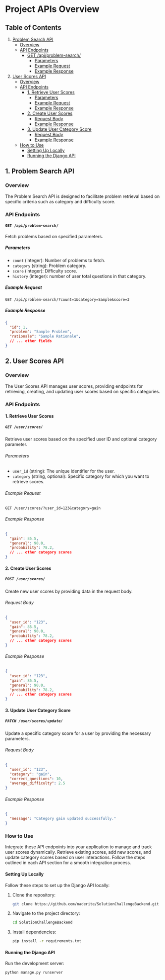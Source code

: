 # Project APIs Overview

## Table of Contents

1. [Problem Search API](#1-problem-search-api)
   - [Overview](#overview)
   - [API Endpoints](#api-endpoints)
     - [GET /api/problem-search/](#get-apiproblem-search)
       - [Parameters](#parameters)
       - [Example Request](#example-request)
       - [Example Response](#example-response)
2. [User Scores API](#2-user-scores-api)
   - [Overview](#overview-1)
   - [API Endpoints](#api-endpoints-1)
     - [1. Retrieve User Scores](#1-retrieve-user-scores)
       - [Parameters](#parameters-1)
       - [Example Request](#example-request-1)
       - [Example Response](#example-response-1)
     - [2. Create User Scores](#2-create-user-scores)
       - [Request Body](#request-body)
       - [Example Response](#example-response-2)
     - [3. Update User Category Score](#3-update-user-category-score)
       - [Request Body](#request-body-1)
       - [Example Response](#example-response-3)
   - [How to Use](#how-to-use)
     - [Setting Up Locally](#setting-up-locally)
     - [Running the Django API](#running-the-django-api)

## 1. Problem Search API

### Overview

The Problem Search API is designed to facilitate problem retrieval based on specific criteria such as category and difficulty score.

### API Endpoints

#### `GET /api/problem-search/`

Fetch problems based on specified parameters.

##### Parameters

- `count` (integer): Number of problems to fetch.
- `category` (string): Problem category.
- `score` (integer): Difficulty score.
- `history` (integer): number of user total questions in that category.

##### Example Request

```http
GET /api/problem-search/?count=1&category=Sample&score=3
```

##### Example Response

```json
{
  "id": 1,
  "problem": "Sample Problem",
  "rationale": "Sample Rationale",
  // ... other fields
}
```

## 2. User Scores API

### Overview

The User Scores API manages user scores, providing endpoints for retrieving, creating, and updating user scores based on specific categories.

### API Endpoints

#### 1. Retrieve User Scores

##### `GET /user/scores/`

Retrieve user scores based on the specified user ID and optional category parameter.

###### Parameters

- `user_id` (string): The unique identifier for the user.
- `category` (string, optional): Specific category for which you want to retrieve scores.

###### Example Request

```http
GET /user/scores/?user_id=123&category=gain
```

###### Example Response

```json
{
  "gain": 85.5,
  "general": 90.0,
  "probability": 78.2,
  // ... other category scores
}
```

#### 2. Create User Scores

##### `POST /user/scores/`

Create new user scores by providing data in the request body.

###### Request Body

```json
{
  "user_id": "123",
  "gain": 85.5,
  "general": 90.0,
  "probability": 78.2,
  // ... other category scores
}
```

###### Example Response

```json
{
  "user_id": "123",
  "gain": 85.5,
  "general": 90.0,
  "probability": 78.2,
  // ... other category scores
}
```

#### 3. Update User Category Score

##### `PATCH /user/scores/update/`

Update a specific category score for a user by providing the necessary parameters.

###### Request Body

```json
{
  "user_id": "123",
  "category": "gain",
  "correct_questions": 10,
  "average_difficulty": 2.5
}
```

###### Example Response

```json
{
  "message": "Category gain updated successfully."
}
```

### How to Use

Integrate these API endpoints into your application to manage and track user scores dynamically. Retrieve existing scores, add new scores, and update category scores based on user interactions. Follow the steps outlined in each API section for a smooth integration process.

#### Setting Up Locally

Follow these steps to set up the Django API locally:

1. Clone the repository:

   ```bash
   git clone https://github.com/naderite/SolutionChallengeBackend.git
   ```

2. Navigate to the project directory:

   ```bash
   cd SolutionChallengeBackend
   ```

3. Install dependencies:

   ```bash
   pip install -r requirements.txt
   ```

#### Running the Django API

Run the development server:

   ```bash
   python manage.py runserver
   ```

